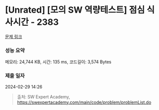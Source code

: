 # [Unrated] [모의 SW 역량테스트] 점심 식사시간 - 2383 

[문제 링크](https://swexpertacademy.com/main/code/problem/problemDetail.do?contestProbId=AV5-BEE6AK0DFAVl) 

### 성능 요약

메모리: 24,744 KB, 시간: 135 ms, 코드길이: 3,574 Bytes

### 제출 일자

2024-02-29 14:26



> 출처: SW Expert Academy, https://swexpertacademy.com/main/code/problem/problemList.do